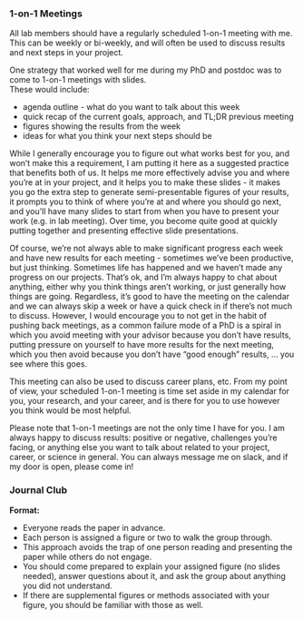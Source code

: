 ### 1-on-1 Meetings

All lab members should have a regularly scheduled 1-on-1 meeting with me. 
This can be weekly or bi-weekly, and will often be used to discuss results and next steps in your project. 

One strategy that worked well for me during my PhD and postdoc was to come to 1-on-1 meetings with slides.  
These would include:
  - agenda outline - what do you want to talk about this week
  - quick recap of the current goals, approach, and TL;DR previous meeting
  - figures showing the results from the week
  - ideas for what you think your next steps should be

While I generally encourage you to figure out what works best for you, and won’t make this a requirement, 
I am putting it here as a suggested practice that benefits both of us. 
It helps me more effectively advise you and where you’re at in your project, and it helps you to make these slides - 
it makes you go the extra step to generate semi-presentable figures of your results, 
it prompts you to think of where you’re at and where you should go next, 
and you'll have many slides to start from when you have to present your work (e.g. in lab meeting). 
Over time, you become quite good at quickly putting together and presenting effective slide presentations.

Of course, we’re not always able to make significant progress each week and have new results for each meeting - 
sometimes we’ve been productive, but just thinking. Sometimes life has happened and we haven’t made any progress on our projects. 
That’s ok, and I’m always happy to chat about anything, either why you think things aren’t working, or just generally how things are going. 
Regardless, it’s good to have the meeting on the calendar and we can always skip a week or have a quick check in if there’s not much to discuss. 
However, I would encourage you to not get in the habit of pushing back meetings, as a common failure mode of a PhD is a spiral 
in which you avoid meeting with your advisor because you don’t have results, putting pressure on yourself to have more results for the next meeting, 
which you then avoid because you don’t have “good enough” results, … you see where this goes.

This meeting can also be used to discuss career plans, etc. 
From my point of view, your scheduled 1-on-1 meeting is time set aside in my calendar for you, your research, and your career, 
and is there for you to use however you think would be most helpful.

Please note that 1-on-1 meetings are not the only time I have for you. 
I am always happy to discuss results: positive or negative, challenges you’re facing, 
or anything else you want to talk about related to your project, career, or science in general. 
You can always message me on slack, and if my door is open, please come in!


### Journal Club

**Format:**

- Everyone reads the paper in advance.
- Each person is assigned a figure or two to walk the group through.
- This approach avoids the trap of one person reading and presenting the paper while others do not engage.
- You should come prepared to explain your assigned figure (no slides needed), answer questions about it, and ask the group about anything you did not understand.
- If there are supplemental figures or methods associated with your figure, you should be familiar with those as well.
